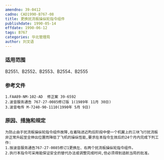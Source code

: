 ```yaml
---
amendno: 39-0412
cadno: CAD1990-B767-08
title: 更换扰流板操纵轮指令组件
publishdate: 1990-05-14
effdate: 1990-06-12
tags: B767
categories: 华北管理局
author: 刘文语
---
```


### 适用范围 
B2551、B2552、B2553、B2554、B2555

<!--more-->
### 参考文件
    1.FAA89-NM-102-AD  修正案 39-6592 
    2.波音服务通告 767-27-0085修订版 1(1989年 11月 30日) 
    3.波音电传 M-7240-90-1110(1990年 5月 9日)

### 原因、措施和规定 
    为防止由于扰流板操纵轮指令组件故障,在着陆进近昀后阶段中使一个机翼上的三块飞行扰流板非正常升起至全伸出位置而降低了飞机的操纵性能,要求在本指令生效后的24个月内完成下列工作: 
    1.按波音服务通告767-27-0085修订1更换左、右两个扰流板操纵轮指令组件。 
    2.执行本指令可采用能保证安全的替代办法或调整完成时间,但必须得到适航当局的批准。

